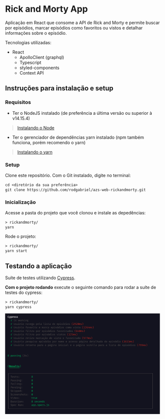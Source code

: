 # Rick and Morty App

Aplicação em React que consome a API de Rick and Morty e permite buscar por episódios, marcar episódios como favoritos ou vistos e detalhar informações sobre o episódio.

Tecnologias utilizadas:
- React
  - ApolloClient (graphql)
  - Typescript
  - styled-components
  - Context API
      
## Instruções para instalação e setup

### Requisitos

- Ter o NodeJS instalado (de preferência a última versão ou superior à v14.15.4)
> [Instalando o Node](https://nodejs.org/pt-br/download/package-manager/ "Clique aqui para aprender a instalar o Node!")

- Ter o gerenciador de dependências yarn instalado (npm também funciona, porém recomendo o yarn)
> [Instalando o yarn](https://classic.yarnpkg.com/pt-BR/docs/install/#debian-stable "Clique aqui para aprender a instalar o yarn!")

### Setup

Clone este repositório.
Com o Git instalado, digite no terminal:
```shell
cd <diretório da sua preferência>
git clone https://github.com/rodgabriel/azs-web-rickandmorty.git
```

### Inicialização 

Acesse a pasta do projeto que você clonou e instale as depedências:
```shell
> rickandmorty/ 
yarn
```

Rode o projeto:
```shell
> rickandmorty/
yarn start
```

## Testando a aplicação

Suíte de testes utilizando [Cypress](https://www.cypress.io/).

**Com o projeto rodando** execute o seguinte comando para rodar a suíte de testes do cypress:
```shell
> rickandmorty/
yarn cypress
```

![Suíte de testes](./github/test-suite.PNG)


    
